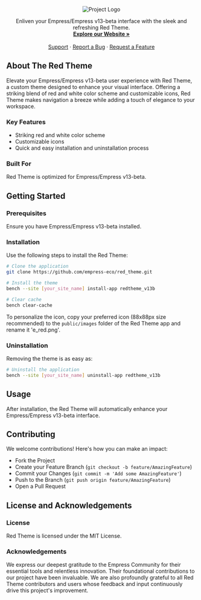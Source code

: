 <p align="center">
  <img src="https://grow.empress.eco/uploads/default/original/2X/1/1f1e1044d3864269d2a613577edb9763890422ab.png" alt="Project Logo">
</p>
<p align="center">
  Enliven your Empress/Empress v13-beta interface with the sleek and refreshing Red Theme.
  <br />
  <a href="https://empress.eco/"><strong>Explore our Website »</strong></a>
  <br />
  <br />
  <a href="https://grow.empress.eco/">Support</a>
  ·
  <a href="https://github.com/empress-eco/red_theme/issues">Report a Bug</a>
  ·
  <a href="https://github.com/empress-eco/red_theme/issues">Request a Feature</a>
</p>

## About The Red Theme

Elevate your Empress/Empress v13-beta user experience with Red Theme, a custom theme designed to enhance your visual interface. Offering a striking blend of red and white color scheme and customizable icons, Red Theme makes navigation a breeze while adding a touch of elegance to your workspace.

### Key Features
- Striking red and white color scheme
- Customizable icons
- Quick and easy installation and uninstallation process

### Built For
Red Theme is optimized for Empress/Empress v13-beta.

## Getting Started

### Prerequisites
Ensure you have Empress/Empress v13-beta installed.

### Installation
Use the following steps to install the Red Theme:

```sh
# Clone the application
git clone https://github.com/empress-eco/red_theme.git

# Install the theme
bench --site [your_site_name] install-app redtheme_v13b

# Clear cache
bench clear-cache
```

To personalize the icon, copy your preferred icon (88x88px size recommended) to the `public/images` folder of the Red Theme app and rename it 'e_red.png'.

### Uninstallation
Removing the theme is as easy as:

```sh
# Uninstall the application
bench --site [your_site_name] uninstall-app redtheme_v13b
```

## Usage
After installation, the Red Theme will automatically enhance your Empress/Empress v13-beta interface.

## Contributing
We welcome contributions! Here's how you can make an impact:

- Fork the Project
- Create your Feature Branch (`git checkout -b feature/AmazingFeature`)
- Commit your Changes (`git commit -m 'Add some AmazingFeature'`)
- Push to the Branch (`git push origin feature/AmazingFeature`)
- Open a Pull Request

## License and Acknowledgements

### License
Red Theme is licensed under the MIT License.

### Acknowledgements
We express our deepest gratitude to the Empress Community for their essential tools and relentless innovation. Their foundational contributions to our project have been invaluable. We are also profoundly grateful to all Red Theme contributors and users whose feedback and input continuously drive this project's improvement.
